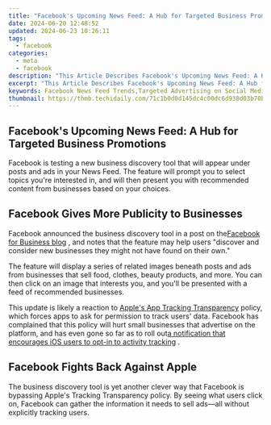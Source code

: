 ```yaml
---
title: "Facebook's Upcoming News Feed: A Hub for Targeted Business Promotions"
date: 2024-06-20 12:48:52
updated: 2024-06-23 10:26:11
tags:
  - facebook
categories:
  - meta
  - facebook
description: "This Article Describes Facebook's Upcoming News Feed: A Hub for Targeted Business Promotions"
excerpt: "This Article Describes Facebook's Upcoming News Feed: A Hub for Targeted Business Promotions"
keywords: Facebook News Feed Trends,Targeted Advertising on Social Media,Business Promotion Strategies,Utilizing Facebook Feed for Marketing,Effective Online Ads in Social Networking,Personalized User Experience with Facebook,Maximizing Reach Through News Feed Updates
thumbnail: https://thmb.techidaily.com/71c1b0d0d145dc4c00dc6d938d03b70bdf9ec4a8786caa41676fddc28bb6d867.jpg
---
```


## Facebook's Upcoming News Feed: A Hub for Targeted Business Promotions

 Facebook is testing a new business discovery tool that will appear under posts and ads in your News Feed. The feature will prompt you to select topics you're interested in, and will then present you with recommended content from businesses based on your choices.

## Facebook Gives More Publicity to Businesses

 Facebook announced the business discovery tool in a post on the[Facebook for Business blog](https://www.facebook.com/business/news/new-facebook-tools-for-online-marketing) , and notes that the feature may help users "discover and consider new businesses they might not have found on their own."

 The feature will display a series of related images beneath posts and ads from businesses that sell food, clothes, beauty products, and more. You can then click on an image that interests you, and you'll be presented with a feed of recommended businesses.

 This update is likely a reaction to [Apple's App Tracking Transparency](https://developer.apple.com/documentation/apptrackingtransparency) policy, which forces apps to ask for permission to track users' data. Facebook has complained that this policy will hurt small businesses that advertise on the platform, and has even gone so far as to roll out[a notification that encourages iOS users to opt-in to activity tracking](https://www.makeuseof.com/facebook-wants-ios-users-allow-activity-tracking-permissions/) .

## Facebook Fights Back Against Apple

 The business discovery tool is yet another clever way that Facebook is bypassing Apple's Tracking Transparency policy. By seeing what users click on, Facebook can gather the information it needs to sell ads—all without explicitly tracking users.


<ins class="adsbygoogle"
     style="display:block"
     data-ad-format="autorelaxed"
     data-ad-client="ca-pub-7571918770474297"
     data-ad-slot="1223367746"></ins>



<ins class="adsbygoogle"
     style="display:block"
     data-ad-client="ca-pub-7571918770474297"
     data-ad-slot="8358498916"
     data-ad-format="auto"
     data-full-width-responsive="true"></ins>
